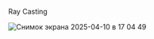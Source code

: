 Ray Casting

![Снимок экрана 2025-04-10 в 17 04 49](https://github.com/user-attachments/assets/6b5d9c27-3dd2-41cb-9b12-6d393fba41d3)
